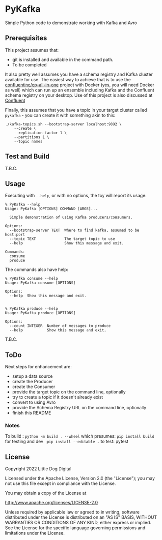 # PyKafka
Simple Python code to demonstrate working with Kafka and Avro

## Prerequisites
This project assumes that:

- git is installed and available in the command path.
- To be completed

It also pretty well assumes you have a schema registry and Kafka cluster available for use. The easiest way to achieve that is to use the [confluentinc/cp-all-in-one](https://github.com/confluentinc/cp-all-in-one) project with Docker (yes, you will need Docker as well) which can run up an ensemble including Kafka and the Confluent schema registry on your desktop. Use of this project is also discussed at [Confluent](https://docs.confluent.io/platform/current/tutorials/build-your-own-demos.html)

Finally, this assumes that you have a topic in your target cluster called `pykafka` - you can create it with something akin to this:

```shell
./kafka-topics.sh --bootstrap-server localhost:9092 \
    --create \
    --replication-factor 1 \
    --partitions 1 \ 
    --topic names
```

## Test and Build
T.B.C.

## Usage
Executing with `--help`, or with no options, the toy will report its usage.

```shell
% PyKafka --help
Usage: PyKafka [OPTIONS] COMMAND [ARGS]...

  Simple demonstration of using Kafka producers/consumers.

Options:
  --bootstrap-server TEXT  Where to find kafka, assumed to be host:port
  --topic TEXT             The target topic to use
  --help                   Show this message and exit.

Commands:
  consume
  produce
```

The commands also have help:
```shell
% PyKafka consume --help
Usage: PyKafka consume [OPTIONS]

Options:
  --help  Show this message and exit.


% PyKafka produce --help
Usage: PyKafka produce [OPTIONS]

Options:
  --count INTEGER  Number of messages to produce
  --help           Show this message and exit.
```
T.B.C.

## ToDo
Next steps for enhancement are:

- setup a data source
- create the Producer
- create the Consumer
- provide the target topic on the command line, optionally
- try to create a topic if it doesn't already exist
- convert to using Avro
- provide the Schema Registry URL on the command line, optionally
- finish this README

### Notes
To build : `python -m build . --wheel`
which presumes: `pip install build`
for testing and dev ` pip install --editable .`
to test: pytest

## License

Copyright 2022 Little Dog Digital

Licensed under the Apache License, Version 2.0 (the "License"); you may not use this file except in compliance with the License.

You may obtain a copy of the License at

http://www.apache.org/licenses/LICENSE-2.0

Unless required by applicable law or agreed to in writing, software distributed under the License is distributed on an "AS IS" BASIS, WITHOUT WARRANTIES OR CONDITIONS OF ANY KIND, either express or implied. See the License for the specific language governing permissions and limitations under the License.
